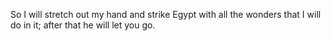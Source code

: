 So I will stretch out my hand and strike Egypt with all the wonders that I will do in it; after that he will let you go.
